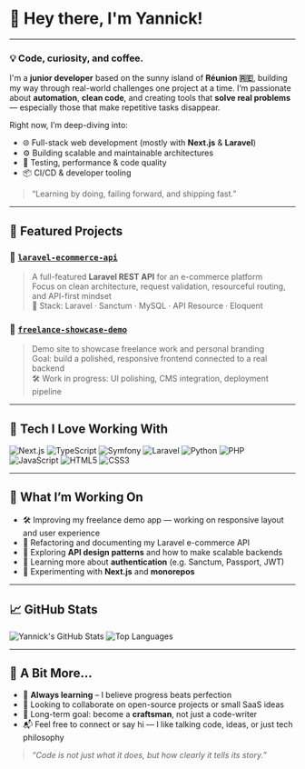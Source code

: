 # 👋 Hey there, I'm Yannick!

---

### 💡 Code, curiosity, and coffee.

I'm a **junior developer** based on the sunny island of **Réunion 🇷🇪**, building my way through real-world challenges one project at a time. I’m passionate about **automation**, **clean code**, and creating tools that **solve real problems** — especially those that make repetitive tasks disappear.

Right now, I’m deep-diving into:
- 🌐 Full-stack web development (mostly with **Next.js** & **Laravel**)
- ⚙️ Building scalable and maintainable architectures
- 🧪 Testing, performance & code quality
- 📦 CI/CD & developer tooling

> “Learning by doing, failing forward, and shipping fast.”

---

## 📂 Featured Projects

### 🔧 [`laravel-ecommerce-api`](https://github.com/YannickSevrin/laravel-ecommerce-api)
> A full-featured **Laravel REST API** for an e-commerce platform  
> Focus on clean architecture, request validation, resourceful routing, and API-first mindset  
> 🧰 Stack: Laravel · Sanctum · MySQL · API Resource · Eloquent  

### 💼 [`freelance-showcase-demo`](https://github.com/YannickSevrin/freelance-showcase-demo)
> Demo site to showcase freelance work and personal branding  
> Goal: build a polished, responsive frontend connected to a real backend  
> 🛠️ Work in progress: UI polishing, CMS integration, deployment pipeline  

---

## 🚀 Tech I Love Working With

![Next.js](https://img.shields.io/badge/-Next.js-000000?style=flat&logo=next.js&logoColor=white)
![TypeScript](https://img.shields.io/badge/-TypeScript-3178C6?style=flat&logo=typescript&logoColor=white)
![Symfony](https://img.shields.io/badge/-Symfony-000000?style=flat&logo=symfony&logoColor=white)
![Laravel](https://img.shields.io/badge/-Laravel-FF2D20?style=flat&logo=laravel&logoColor=white)
![Python](https://img.shields.io/badge/-Python-3776AB?style=flat&logo=python&logoColor=white)
![PHP](https://img.shields.io/badge/-PHP-777BB4?style=flat&logo=php&logoColor=white)
![JavaScript](https://img.shields.io/badge/-JavaScript-F7DF1E?style=flat&logo=javascript&logoColor=black)
![HTML5](https://img.shields.io/badge/-HTML5-E34F26?style=flat&logo=html5&logoColor=white)
![CSS3](https://img.shields.io/badge/-CSS3-1572B6?style=flat&logo=css3)

---

## 🧩 What I’m Working On

- 🛠 Improving my freelance demo app — working on responsive layout and user experience
- 🛒 Refactoring and documenting my Laravel e-commerce API
- 🧭 Exploring **API design patterns** and how to make scalable backends
- 🔐 Learning more about **authentication** (e.g. Sanctum, Passport, JWT)
- 🧱 Experimenting with **Next.js** and **monorepos**

---

## 📈 GitHub Stats

![Yannick's GitHub Stats](https://github-readme-stats.vercel.app/api?username=YannickSevrin&show_icons=true&theme=darcula&count_private=true&hide_title=true)
![Top Languages](https://github-readme-stats.vercel.app/api/top-langs/?username=YannickSevrin&layout=compact&theme=darcula&hide_border=true)

---

## 🧭 A Bit More...

- 🧠 **Always learning** – I believe progress beats perfection  
- 🤝 Looking to collaborate on open-source projects or small SaaS ideas  
- 🎯 Long-term goal: become a **craftsman**, not just a code-writer  
- 📬 Feel free to connect or say hi — I like talking code, ideas, or just tech philosophy

> _“Code is not just what it does, but how clearly it tells its story.”_
